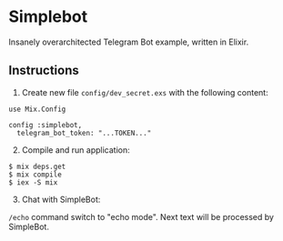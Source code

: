 # Simplebot

Insanely overarchitected Telegram Bot example, written in Elixir.


## Instructions

1. Create new file `config/dev_secret.exs` with the following content:

```
use Mix.Config

config :simplebot,
  telegram_bot_token: "...TOKEN..."
```

2. Compile and run application:

```
$ mix deps.get
$ mix compile
$ iex -S mix
```

3. Chat with SimpleBot:

`/echo` command switch to "echo mode". Next text will be processed by SimpleBot.
